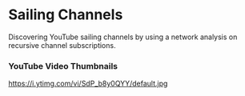 # Sailing Channels
Discovering YouTube sailing channels by using a network analysis on recursive channel subscriptions.

### YouTube Video Thumbnails

https://i.ytimg.com/vi/SdP_b8y0QYY/default.jpg
